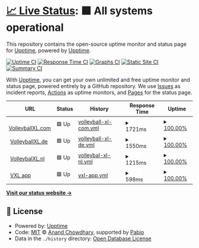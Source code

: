 # [📈 Live Status](https://upptime.github.io/upptime): <!--live status--> **🟩 All systems operational**

This repository contains the open-source uptime monitor and status page for [Upptime](https://upptime.js.org), powered by [Upptime](https://github.com/upptime/upptime).

[![Uptime CI](https://github.com/bartallxl/uptime/workflows/Uptime%20CI/badge.svg)](https://github.com/bartallxl/uptime/actions?query=workflow%3A%22Uptime+CI%22)
[![Response Time CI](https://github.com/bartallxl/uptime/workflows/Response%20Time%20CI/badge.svg)](https://github.com/bartallxl/uptime/actions?query=workflow%3A%22Response+Time+CI%22)
[![Graphs CI](https://github.com/bartallxl/uptime/workflows/Graphs%20CI/badge.svg)](https://github.com/bartallxl/uptime/actions?query=workflow%3A%22Graphs+CI%22)
[![Static Site CI](https://github.com/bartallxl/uptime/workflows/Static%20Site%20CI/badge.svg)](https://github.com/bartallxl/uptime/actions?query=workflow%3A%22Static+Site+CI%22)
[![Summary CI](https://github.com/bartallxl/uptime/workflows/Summary%20CI/badge.svg)](https://github.com/bartallxl/uptime/actions?query=workflow%3A%22Summary+CI%22)

With [Upptime](https://upptime.js.org), you can get your own unlimited and free uptime monitor and status page, powered entirely by a GitHub repository. We use [Issues](https://github.com/upptime/upptime/issues) as incident reports, [Actions](https://github.com/bartallxl/uptime/actions) as uptime monitors, and [Pages](https://upptime.github.io/upptime) for the status page.

<!--start: status pages-->
<!-- This summary is generated by Upptime (https://github.com/upptime/upptime) -->
<!-- Do not edit this manually, your changes will be overwritten -->
<!-- prettier-ignore -->
| URL | Status | History | Response Time | Uptime |
| --- | ------ | ------- | ------------- | ------ |
| <img alt="" src="https://icons.duckduckgo.com/ip3/volleyballxl.com.ico" height="13"> [VolleyballXL.com](https://volleyballxl.com) | 🟩 Up | [volleyball-xl-com.yml](https://github.com/bartallxl/uptime/commits/HEAD/history/volleyball-xl-com.yml) | <details><summary><img alt="Response time graph" src="./graphs/volleyball-xl-com/response-time-week.png" height="20"> 1721ms</summary><br><a href="https://bartallxl.github.io/uptime/history/volleyball-xl-com"><img alt="Response time 1721" src="https://img.shields.io/endpoint?url=https%3A%2F%2Fraw.githubusercontent.com%2Fbartallxl%2Fuptime%2FHEAD%2Fapi%2Fvolleyball-xl-com%2Fresponse-time.json"></a><br><a href="https://bartallxl.github.io/uptime/history/volleyball-xl-com"><img alt="24-hour response time 1721" src="https://img.shields.io/endpoint?url=https%3A%2F%2Fraw.githubusercontent.com%2Fbartallxl%2Fuptime%2FHEAD%2Fapi%2Fvolleyball-xl-com%2Fresponse-time-day.json"></a><br><a href="https://bartallxl.github.io/uptime/history/volleyball-xl-com"><img alt="7-day response time 1721" src="https://img.shields.io/endpoint?url=https%3A%2F%2Fraw.githubusercontent.com%2Fbartallxl%2Fuptime%2FHEAD%2Fapi%2Fvolleyball-xl-com%2Fresponse-time-week.json"></a><br><a href="https://bartallxl.github.io/uptime/history/volleyball-xl-com"><img alt="30-day response time 1721" src="https://img.shields.io/endpoint?url=https%3A%2F%2Fraw.githubusercontent.com%2Fbartallxl%2Fuptime%2FHEAD%2Fapi%2Fvolleyball-xl-com%2Fresponse-time-month.json"></a><br><a href="https://bartallxl.github.io/uptime/history/volleyball-xl-com"><img alt="1-year response time 1721" src="https://img.shields.io/endpoint?url=https%3A%2F%2Fraw.githubusercontent.com%2Fbartallxl%2Fuptime%2FHEAD%2Fapi%2Fvolleyball-xl-com%2Fresponse-time-year.json"></a></details> | <details><summary><a href="https://bartallxl.github.io/uptime/history/volleyball-xl-com">100.00%</a></summary><a href="https://bartallxl.github.io/uptime/history/volleyball-xl-com"><img alt="All-time uptime 100.00%" src="https://img.shields.io/endpoint?url=https%3A%2F%2Fraw.githubusercontent.com%2Fbartallxl%2Fuptime%2FHEAD%2Fapi%2Fvolleyball-xl-com%2Fuptime.json"></a><br><a href="https://bartallxl.github.io/uptime/history/volleyball-xl-com"><img alt="24-hour uptime 100.00%" src="https://img.shields.io/endpoint?url=https%3A%2F%2Fraw.githubusercontent.com%2Fbartallxl%2Fuptime%2FHEAD%2Fapi%2Fvolleyball-xl-com%2Fuptime-day.json"></a><br><a href="https://bartallxl.github.io/uptime/history/volleyball-xl-com"><img alt="7-day uptime 100.00%" src="https://img.shields.io/endpoint?url=https%3A%2F%2Fraw.githubusercontent.com%2Fbartallxl%2Fuptime%2FHEAD%2Fapi%2Fvolleyball-xl-com%2Fuptime-week.json"></a><br><a href="https://bartallxl.github.io/uptime/history/volleyball-xl-com"><img alt="30-day uptime 100.00%" src="https://img.shields.io/endpoint?url=https%3A%2F%2Fraw.githubusercontent.com%2Fbartallxl%2Fuptime%2FHEAD%2Fapi%2Fvolleyball-xl-com%2Fuptime-month.json"></a><br><a href="https://bartallxl.github.io/uptime/history/volleyball-xl-com"><img alt="1-year uptime 100.00%" src="https://img.shields.io/endpoint?url=https%3A%2F%2Fraw.githubusercontent.com%2Fbartallxl%2Fuptime%2FHEAD%2Fapi%2Fvolleyball-xl-com%2Fuptime-year.json"></a></details>
| <img alt="" src="https://icons.duckduckgo.com/ip3/volleyballxl.de.ico" height="13"> [VolleyballXL.de](https://volleyballxl.de) | 🟩 Up | [volleyball-xl-de.yml](https://github.com/bartallxl/uptime/commits/HEAD/history/volleyball-xl-de.yml) | <details><summary><img alt="Response time graph" src="./graphs/volleyball-xl-de/response-time-week.png" height="20"> 1550ms</summary><br><a href="https://bartallxl.github.io/uptime/history/volleyball-xl-de"><img alt="Response time 1550" src="https://img.shields.io/endpoint?url=https%3A%2F%2Fraw.githubusercontent.com%2Fbartallxl%2Fuptime%2FHEAD%2Fapi%2Fvolleyball-xl-de%2Fresponse-time.json"></a><br><a href="https://bartallxl.github.io/uptime/history/volleyball-xl-de"><img alt="24-hour response time 1550" src="https://img.shields.io/endpoint?url=https%3A%2F%2Fraw.githubusercontent.com%2Fbartallxl%2Fuptime%2FHEAD%2Fapi%2Fvolleyball-xl-de%2Fresponse-time-day.json"></a><br><a href="https://bartallxl.github.io/uptime/history/volleyball-xl-de"><img alt="7-day response time 1550" src="https://img.shields.io/endpoint?url=https%3A%2F%2Fraw.githubusercontent.com%2Fbartallxl%2Fuptime%2FHEAD%2Fapi%2Fvolleyball-xl-de%2Fresponse-time-week.json"></a><br><a href="https://bartallxl.github.io/uptime/history/volleyball-xl-de"><img alt="30-day response time 1550" src="https://img.shields.io/endpoint?url=https%3A%2F%2Fraw.githubusercontent.com%2Fbartallxl%2Fuptime%2FHEAD%2Fapi%2Fvolleyball-xl-de%2Fresponse-time-month.json"></a><br><a href="https://bartallxl.github.io/uptime/history/volleyball-xl-de"><img alt="1-year response time 1550" src="https://img.shields.io/endpoint?url=https%3A%2F%2Fraw.githubusercontent.com%2Fbartallxl%2Fuptime%2FHEAD%2Fapi%2Fvolleyball-xl-de%2Fresponse-time-year.json"></a></details> | <details><summary><a href="https://bartallxl.github.io/uptime/history/volleyball-xl-de">100.00%</a></summary><a href="https://bartallxl.github.io/uptime/history/volleyball-xl-de"><img alt="All-time uptime 100.00%" src="https://img.shields.io/endpoint?url=https%3A%2F%2Fraw.githubusercontent.com%2Fbartallxl%2Fuptime%2FHEAD%2Fapi%2Fvolleyball-xl-de%2Fuptime.json"></a><br><a href="https://bartallxl.github.io/uptime/history/volleyball-xl-de"><img alt="24-hour uptime 100.00%" src="https://img.shields.io/endpoint?url=https%3A%2F%2Fraw.githubusercontent.com%2Fbartallxl%2Fuptime%2FHEAD%2Fapi%2Fvolleyball-xl-de%2Fuptime-day.json"></a><br><a href="https://bartallxl.github.io/uptime/history/volleyball-xl-de"><img alt="7-day uptime 100.00%" src="https://img.shields.io/endpoint?url=https%3A%2F%2Fraw.githubusercontent.com%2Fbartallxl%2Fuptime%2FHEAD%2Fapi%2Fvolleyball-xl-de%2Fuptime-week.json"></a><br><a href="https://bartallxl.github.io/uptime/history/volleyball-xl-de"><img alt="30-day uptime 100.00%" src="https://img.shields.io/endpoint?url=https%3A%2F%2Fraw.githubusercontent.com%2Fbartallxl%2Fuptime%2FHEAD%2Fapi%2Fvolleyball-xl-de%2Fuptime-month.json"></a><br><a href="https://bartallxl.github.io/uptime/history/volleyball-xl-de"><img alt="1-year uptime 100.00%" src="https://img.shields.io/endpoint?url=https%3A%2F%2Fraw.githubusercontent.com%2Fbartallxl%2Fuptime%2FHEAD%2Fapi%2Fvolleyball-xl-de%2Fuptime-year.json"></a></details>
| <img alt="" src="https://icons.duckduckgo.com/ip3/volleybalxl.nl.ico" height="13"> [VolleybalXL.nl](https://volleybalxl.nl) | 🟩 Up | [volleybal-xl-nl.yml](https://github.com/bartallxl/uptime/commits/HEAD/history/volleybal-xl-nl.yml) | <details><summary><img alt="Response time graph" src="./graphs/volleybal-xl-nl/response-time-week.png" height="20"> 1215ms</summary><br><a href="https://bartallxl.github.io/uptime/history/volleybal-xl-nl"><img alt="Response time 1215" src="https://img.shields.io/endpoint?url=https%3A%2F%2Fraw.githubusercontent.com%2Fbartallxl%2Fuptime%2FHEAD%2Fapi%2Fvolleybal-xl-nl%2Fresponse-time.json"></a><br><a href="https://bartallxl.github.io/uptime/history/volleybal-xl-nl"><img alt="24-hour response time 1215" src="https://img.shields.io/endpoint?url=https%3A%2F%2Fraw.githubusercontent.com%2Fbartallxl%2Fuptime%2FHEAD%2Fapi%2Fvolleybal-xl-nl%2Fresponse-time-day.json"></a><br><a href="https://bartallxl.github.io/uptime/history/volleybal-xl-nl"><img alt="7-day response time 1215" src="https://img.shields.io/endpoint?url=https%3A%2F%2Fraw.githubusercontent.com%2Fbartallxl%2Fuptime%2FHEAD%2Fapi%2Fvolleybal-xl-nl%2Fresponse-time-week.json"></a><br><a href="https://bartallxl.github.io/uptime/history/volleybal-xl-nl"><img alt="30-day response time 1215" src="https://img.shields.io/endpoint?url=https%3A%2F%2Fraw.githubusercontent.com%2Fbartallxl%2Fuptime%2FHEAD%2Fapi%2Fvolleybal-xl-nl%2Fresponse-time-month.json"></a><br><a href="https://bartallxl.github.io/uptime/history/volleybal-xl-nl"><img alt="1-year response time 1215" src="https://img.shields.io/endpoint?url=https%3A%2F%2Fraw.githubusercontent.com%2Fbartallxl%2Fuptime%2FHEAD%2Fapi%2Fvolleybal-xl-nl%2Fresponse-time-year.json"></a></details> | <details><summary><a href="https://bartallxl.github.io/uptime/history/volleybal-xl-nl">100.00%</a></summary><a href="https://bartallxl.github.io/uptime/history/volleybal-xl-nl"><img alt="All-time uptime 100.00%" src="https://img.shields.io/endpoint?url=https%3A%2F%2Fraw.githubusercontent.com%2Fbartallxl%2Fuptime%2FHEAD%2Fapi%2Fvolleybal-xl-nl%2Fuptime.json"></a><br><a href="https://bartallxl.github.io/uptime/history/volleybal-xl-nl"><img alt="24-hour uptime 100.00%" src="https://img.shields.io/endpoint?url=https%3A%2F%2Fraw.githubusercontent.com%2Fbartallxl%2Fuptime%2FHEAD%2Fapi%2Fvolleybal-xl-nl%2Fuptime-day.json"></a><br><a href="https://bartallxl.github.io/uptime/history/volleybal-xl-nl"><img alt="7-day uptime 100.00%" src="https://img.shields.io/endpoint?url=https%3A%2F%2Fraw.githubusercontent.com%2Fbartallxl%2Fuptime%2FHEAD%2Fapi%2Fvolleybal-xl-nl%2Fuptime-week.json"></a><br><a href="https://bartallxl.github.io/uptime/history/volleybal-xl-nl"><img alt="30-day uptime 100.00%" src="https://img.shields.io/endpoint?url=https%3A%2F%2Fraw.githubusercontent.com%2Fbartallxl%2Fuptime%2FHEAD%2Fapi%2Fvolleybal-xl-nl%2Fuptime-month.json"></a><br><a href="https://bartallxl.github.io/uptime/history/volleybal-xl-nl"><img alt="1-year uptime 100.00%" src="https://img.shields.io/endpoint?url=https%3A%2F%2Fraw.githubusercontent.com%2Fbartallxl%2Fuptime%2FHEAD%2Fapi%2Fvolleybal-xl-nl%2Fuptime-year.json"></a></details>
| <img alt="" src="https://icons.duckduckgo.com/ip3/volleyballxl.com.ico" height="13"> [VXL app](https://volleyballxl.com/applogin/) | 🟩 Up | [vxl-app.yml](https://github.com/bartallxl/uptime/commits/HEAD/history/vxl-app.yml) | <details><summary><img alt="Response time graph" src="./graphs/vxl-app/response-time-week.png" height="20"> 598ms</summary><br><a href="https://bartallxl.github.io/uptime/history/vxl-app"><img alt="Response time 598" src="https://img.shields.io/endpoint?url=https%3A%2F%2Fraw.githubusercontent.com%2Fbartallxl%2Fuptime%2FHEAD%2Fapi%2Fvxl-app%2Fresponse-time.json"></a><br><a href="https://bartallxl.github.io/uptime/history/vxl-app"><img alt="24-hour response time 598" src="https://img.shields.io/endpoint?url=https%3A%2F%2Fraw.githubusercontent.com%2Fbartallxl%2Fuptime%2FHEAD%2Fapi%2Fvxl-app%2Fresponse-time-day.json"></a><br><a href="https://bartallxl.github.io/uptime/history/vxl-app"><img alt="7-day response time 598" src="https://img.shields.io/endpoint?url=https%3A%2F%2Fraw.githubusercontent.com%2Fbartallxl%2Fuptime%2FHEAD%2Fapi%2Fvxl-app%2Fresponse-time-week.json"></a><br><a href="https://bartallxl.github.io/uptime/history/vxl-app"><img alt="30-day response time 598" src="https://img.shields.io/endpoint?url=https%3A%2F%2Fraw.githubusercontent.com%2Fbartallxl%2Fuptime%2FHEAD%2Fapi%2Fvxl-app%2Fresponse-time-month.json"></a><br><a href="https://bartallxl.github.io/uptime/history/vxl-app"><img alt="1-year response time 598" src="https://img.shields.io/endpoint?url=https%3A%2F%2Fraw.githubusercontent.com%2Fbartallxl%2Fuptime%2FHEAD%2Fapi%2Fvxl-app%2Fresponse-time-year.json"></a></details> | <details><summary><a href="https://bartallxl.github.io/uptime/history/vxl-app">100.00%</a></summary><a href="https://bartallxl.github.io/uptime/history/vxl-app"><img alt="All-time uptime 100.00%" src="https://img.shields.io/endpoint?url=https%3A%2F%2Fraw.githubusercontent.com%2Fbartallxl%2Fuptime%2FHEAD%2Fapi%2Fvxl-app%2Fuptime.json"></a><br><a href="https://bartallxl.github.io/uptime/history/vxl-app"><img alt="24-hour uptime 100.00%" src="https://img.shields.io/endpoint?url=https%3A%2F%2Fraw.githubusercontent.com%2Fbartallxl%2Fuptime%2FHEAD%2Fapi%2Fvxl-app%2Fuptime-day.json"></a><br><a href="https://bartallxl.github.io/uptime/history/vxl-app"><img alt="7-day uptime 100.00%" src="https://img.shields.io/endpoint?url=https%3A%2F%2Fraw.githubusercontent.com%2Fbartallxl%2Fuptime%2FHEAD%2Fapi%2Fvxl-app%2Fuptime-week.json"></a><br><a href="https://bartallxl.github.io/uptime/history/vxl-app"><img alt="30-day uptime 100.00%" src="https://img.shields.io/endpoint?url=https%3A%2F%2Fraw.githubusercontent.com%2Fbartallxl%2Fuptime%2FHEAD%2Fapi%2Fvxl-app%2Fuptime-month.json"></a><br><a href="https://bartallxl.github.io/uptime/history/vxl-app"><img alt="1-year uptime 100.00%" src="https://img.shields.io/endpoint?url=https%3A%2F%2Fraw.githubusercontent.com%2Fbartallxl%2Fuptime%2FHEAD%2Fapi%2Fvxl-app%2Fuptime-year.json"></a></details>

<!--end: status pages-->

[**Visit our status website →**](https://upptime.github.io/upptime)

## 📄 License

- Powered by: [Upptime](https://github.com/upptime/upptime)
- Code: [MIT](./LICENSE) © [Anand Chowdhary](https://anandchowdhary.com), supported by [Pabio](https://pabio.com)
- Data in the `./history` directory: [Open Database License](https://opendatacommons.org/licenses/odbl/1-0/)

